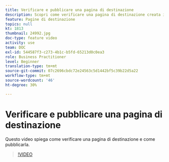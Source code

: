 ```yaml
---
title: Verificare e pubblicare una pagina di destinazione
description: Scopri come verificare una pagina di destinazione creata in Adobe Campaign Standard e come pubblicarla.
feature: Pagine di destinazione
topics: null
kt: 1813
thumbnail: 24992.jpg
doc-type: feature video
activity: use
team: DOC
exl-id: 544587f3-c273-4b1c-b5fd-65213d0c0ea3
role: Business Practitioner
level: Beginner
translation-type: tm+mt
source-git-commit: 07c2696cbdc72e24563c5d1442bf5c39b22d5a22
workflow-type: tm+mt
source-wordcount: '46'
ht-degree: 30%

---
```


# Verificare e pubblicare una pagina di destinazione

Questo video spiega come verificare una pagina di destinazione e come pubblicarla.

>[!VIDEO](https://video.tv.adobe.com/v/24092?quality=12)
